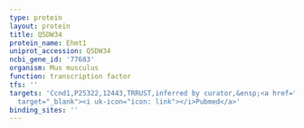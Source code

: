 ```yaml
---
type: protein
layout: protein
title: Q5DW34
protein_name: Ehmt1
uniprot_accession: Q5DW34
ncbi_gene_id: '77683'
organism: Mus musculus
function: transcription factor
tfs: ''
targets: 'Ccnd1,P25322,12443,TRRUST,inferred by curator,&ensp;<a href="https://www.ncbi.nlm.nih.gov/pubmed/?term=19010785%5Buid%5D"
  target="_blank"><i uk-icon="icon: link"></i>Pubmed</a>'
binding_sites: ''
---
```

